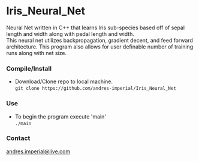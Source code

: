 # Iris_Neural_Net
Neural Net written in C++ that learns Iris sub-species based off of sepal length and width along with pedal length and width.  
This neural net utilizes backpropagation, gradient decent, and feed forward architecture. This program also allows for user
definable number of training runs along with net size.

### Compile/Install
+ Download/Clone repo to local machine.  
`git clone https://github.com/andres-imperial/Iris_Neural_Net`

### Use   
+ To begin the program execute 'main'  
`./main`

### Contact
andres.imperial@live.com
